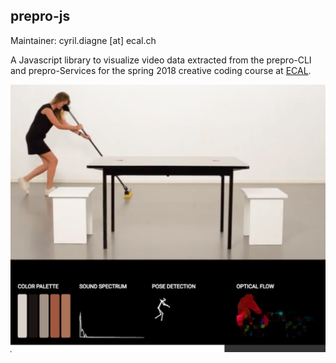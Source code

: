 ## prepro-js
Maintainer: cyril.diagne [at] ecal.ch

A Javascript library to visualize video data extracted from the prepro-CLI and prepro-Services for the spring 2018 creative coding course at [ECAL](http://ecal.ch).

![screenshot](https://github.com/ecal-mid/prepro-js/raw/master/medias/screenshot.jpg)
